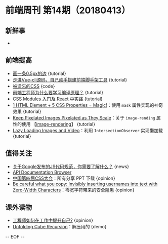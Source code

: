 # 前端周刊 第14期（20180413）

## 新鲜事
-

## 前端提高
- [画一条0.5px的边](http://mp.weixin.qq.com/s/fcqOvzPE0swwsJL1Po4twA) {tutorial}
- [走进Vue-cli源码，自己动手搭建前端脚手架工具](https://segmentfault.com/a/1190000013975247) {tutorial}
- [被遗忘的CSS](http://mp.weixin.qq.com/s/OwOfsshZIyn8-JVrsCVDxg) {code}
- [前端工程师为什么要学习编译原理？](https://zhuanlan.zhihu.com/p/31096468?utm_source=wechat_session&amp;utm_medium=social) {tutorial}
- [CSS Modules 入门及 React 中实践](http://www.alloyteam.com/2017/03/getting-started-with-css-modules-and-react-in-practice/#prettyPhoto) {tutorial}
- [1 HTML Element + 5 CSS Properties = Magic!](https://css-tricks.com/1-html-element-5-css-properties-magic/)：使用 `mask` 属性实现的神奇效果 {tutorial}
- [Keep Pixelated Images Pixelated as They Scale](https://css-tricks.com/keep-pixelated-images-pixelated-as-they-scale/)：关于 `image-rending` 属性的使用 【[image-rendering](https://css-tricks.com/almanac/properties/i/image-rendering/)】 {tutorial}
- [Lazy Loading Images and Video](https://developers.google.com/web/fundamentals/performance/lazy-loading-guidance/images-and-video/)：利用 `IntersectionObserver` 实现懒加载 {tutorial}

## 值得关注
- [关于Google发布的JS代码规范，你需要了解什么？](https://github.com/WhiteYin/translation/issues/10) {news}
- [API Documentation Browser](https://devdocs.io/)
- [中国第四届CSS大会](https://yuque.com/cssconf/4th)：所有分享 PPT 下载 {opinion}
- [Be careful what you copy: Invisibly inserting usernames into text with Zero-Width Characters](https://medium.com/@umpox/be-careful-what-you-copy-invisibly-inserting-usernames-into-text-with-zero-width-characters-18b4e6f17b66)：零宽字符带来的安全隐患 {opinion}

## 课外读物
- [工程师如何在工作中提升自己?](https://zhuanlan.zhihu.com/p/35608666) {opinion}
- [Unfolding Cube Recursion](https://codepen.io/jkantner/full/ZxMWpx/)：解压用的 {demo}

[//]: # (分类图标
    新闻 {news}
    视频 {video}
    教程 {tutorial}
    代码 {code}
    演示 {demo}
    观点 {opinion}
    技巧 {tips}
    工具 {tools}
    书籍 {book}
    文档 {doc}
    GayHub {github}
    规范 {w3c}
    规范 {mdn}
    Three.js {threejs}
  )

-- EOF --
